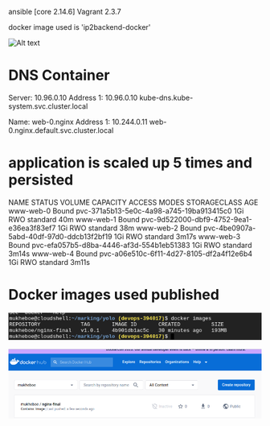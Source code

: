 ansible [core 2.14.6]
Vagrant 2.3.7

docker image used is 'ip2backend-docker'

![Alt text](image-1.png)

# DNS Container
Server:    10.96.0.10
Address 1: 10.96.0.10 kube-dns.kube-system.svc.cluster.local

Name:      web-0.nginx
Address 1: 10.244.0.11 web-0.nginx.default.svc.cluster.local

# application is scaled up 5 times and persisted
NAME        STATUS   VOLUME                                     CAPACITY   ACCESS MODES   STORAGECLASS   AGE
www-web-0   Bound    pvc-371a5b13-5e0c-4a98-a745-19ba913415c0   1Gi        RWO            standard       40m
www-web-1   Bound    pvc-9d522000-dbf9-4752-9ea1-e36ea3f83ef7   1Gi        RWO            standard       38m
www-web-2   Bound    pvc-4be0907a-5abd-40df-97d0-ddcb13f2bf19   1Gi        RWO            standard       3m17s
www-web-3   Bound    pvc-efa057b5-d8ba-4446-af3d-554b1eb51383   1Gi        RWO            standard       3m14s
www-web-4   Bound    pvc-a06e510c-6f11-4d27-8105-df2a4f12e6b4   1Gi        RWO            standard       3m11s

# Docker images used published
![Alt text](<Screenshot from 2023-08-13 10-39-47.png>)

![Alt text](<Screenshot from 2023-08-13 10-59-30.png>)